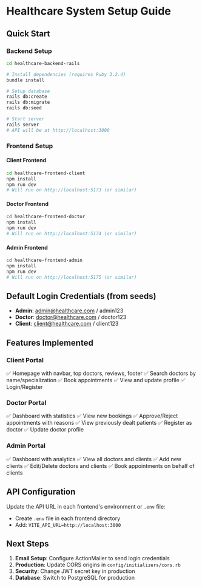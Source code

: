 # Healthcare System Setup Guide

## Quick Start

### Backend Setup

```bash
cd healthcare-backend-rails

# Install dependencies (requires Ruby 3.2.4)
bundle install

# Setup database
rails db:create
rails db:migrate
rails db:seed

# Start server
rails server
# API will be at http://localhost:3000
```

### Frontend Setup

#### Client Frontend
```bash
cd healthcare-frontend-client
npm install
npm run dev
# Will run on http://localhost:5173 (or similar)
```

#### Doctor Frontend
```bash
cd healthcare-frontend-doctor
npm install
npm run dev
# Will run on http://localhost:5174 (or similar)
```

#### Admin Frontend
```bash
cd healthcare-frontend-admin
npm install
npm run dev
# Will run on http://localhost:5175 (or similar)
```

## Default Login Credentials (from seeds)

- **Admin**: admin@healthcare.com / admin123
- **Doctor**: doctor@healthcare.com / doctor123
- **Client**: client@healthcare.com / client123

## Features Implemented

### Client Portal
✅ Homepage with navbar, top doctors, reviews, footer
✅ Search doctors by name/specialization
✅ Book appointments
✅ View and update profile
✅ Login/Register

### Doctor Portal
✅ Dashboard with statistics
✅ View new bookings
✅ Approve/Reject appointments with reasons
✅ View previously dealt patients
✅ Register as doctor
✅ Update doctor profile

### Admin Portal
✅ Dashboard with analytics
✅ View all doctors and clients
✅ Add new clients
✅ Edit/Delete doctors and clients
✅ Book appointments on behalf of clients

## API Configuration

Update the API URL in each frontend's environment or `.env` file:
- Create `.env` file in each frontend directory
- Add: `VITE_API_URL=http://localhost:3000`

## Next Steps

1. **Email Setup**: Configure ActionMailer to send login credentials
2. **Production**: Update CORS origins in `config/initializers/cors.rb`
3. **Security**: Change JWT secret key in production
4. **Database**: Switch to PostgreSQL for production

